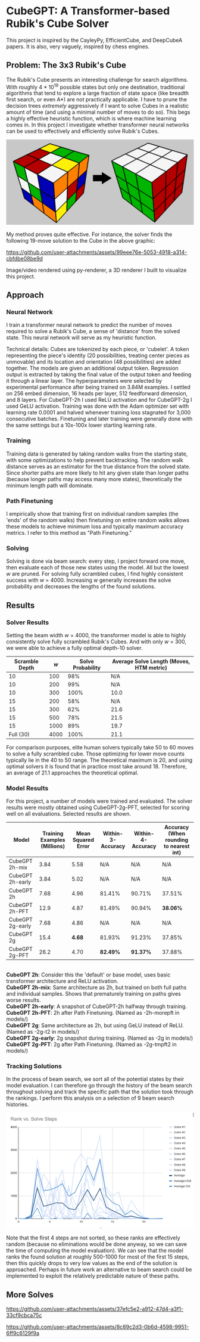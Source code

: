 # CubeGPT: A Transformer-based Rubik's Cube Solver

This project is inspired by the CayleyPy, EfficientCube, and DeepCubeA papers. It is also, very vaguely, inspired by chess engines.

## Problem: The 3x3 Rubik's Cube
The Rubik's Cube presents an interesting challenge for search algorithms. With roughly 4 * 10<sup>19</sup> possible states but only one destination, traditional algorithms that tend to explore a large fraction of state space (like breadth first search, or even A*) are not practically applicable. I have to prune the decision trees *extremely* aggressively if I want to solve Cubes in a realistic amount of time (and using a minimal number of moves to do so). This begs a highly effective heuristic function, which is where machine learning comes in. In this project I investigate whether transformer neural networks can be used to effectively and efficiently solve Rubik's Cubes.


![A scrambled Rubik's Cube with an arrow pointing to a solved Rubik's Cube](images/scrambledArrowSolved.png)

My method proves quite effective. For instance, the solver finds the following 19-move solution to the Cube in the above graphic:

https://github.com/user-attachments/assets/99eee76e-5053-4918-a314-cbfdbe08be9d


Image/video rendered using py-renderer, a 3D renderer I built to visualize this project.

## Approach

### Neural Network
I train a transformer neural network to predict the number of moves required to solve a Rubik's Cube, a sense of 'distance' from the solved state. This neural network will serve as my heuristic function. 

Technical details: Cubes are tokenized by each piece, or 'cubelet'. A token representing the piece's identity (20 possibilities, treating center pieces as unmovable) and its location and orientation (48 possibilities) are added together. The models are given an additional output token. Regression output is extracted by taking the final value of the output token and feeding it through a linear layer. The hyperparameters were selected by experimental performance after being trained on 3.84M examples. I settled on 256 embed dimension, 16 heads per layer, 512 feedforward dimension, and 8 layers. For CubeGPT-2h I used ReLU activation and for CubeGPT-2g I used GeLU activation. Training was done with the Adam optimizer set with learning rate 0.0001 and halved whenever training loss stagnated for 3,000 consecutive batches. Finetuning and later training were generally done with the same settings but a 10x-100x lower starting learning rate.

### Training
Training data is generated by taking random walks from the starting state, with some optimizations to help prevent backtracking. The random walk distance serves as an estimator for the true distance from the solved state. Since shorter paths are more likely to hit any given state than longer paths (because longer paths may access many more states), theoretically the minimum length path will dominate.

### Path Finetuning
I empirically show that training first on individual random samples (the 'ends' of the random walks) then finetuning on entire random walks allows these models to achieve minimum loss and typically maximum accuracy metrics. I refer to this method as "Path Finetuning."

### Solving

Solving is done via beam search: every step, I project forward one move, then evaluate each of those new states using the model. All but the lowest *w* are pruned. For solving fully scrambled cubes, I find highly consistent success with *w* = 4000. Increasing *w* generally increases the solve probability and decreases the lengths of the found solutions. 

## Results

### Solver Results

Setting the beam width *w* = 4000, the transformer model is able to highly consistently solve fully scrambled Rubik's Cubes. And with only *w* = 300, we were able to achieve a fully optimal depth-10 solver.

| Scramble Depth | *w* | Solve Probability | Average Solve Length (Moves, HTM metric) |
| -------------- | --- | ----------------- | ---------------------------------------- |
| 10             | 100 | 98%               | N/A                                      |
| 10             | 200 | 99%               | N/A                                      |
| 10             | 300 | 100%              | 10.0                                     |
| 15             | 200 | 58%               | N/A                                      |
| 15             | 300 | 62%               | 21.6                                     |
| 15             | 500 | 78%               | 21.5                                     |
| 15             | 1000| 89%               | 19.7                                     |
| Full (30)      | 4000| 100%              | 21.1                                     |

For comparison purposes, elite human solvers typically take 50 to 60 moves to solve a fully scrambled cube. Those optimizing for lower move counts typically lie in the 40 to 50 range. The theoretical maximum is 20, and using optimal solvers it is found that in practice most take around 18. Therefore, an average of 21.1 approaches the theoretical optimal.    

### Model Results
For this project, a number of models were trained and evaluated. The solver results were mostly obtained using CubeGPT-2g-PFT, selected for scoring well on all evaluations. Selected results are shown.


| Model             | Training Examples (Millions) | Mean Squared Error | Within-3-Accuracy | Within-4-Accuracy | Accuracy (When rounding to nearest int) |
| ---               | ---                          | ---                | ---               | ---               | ---                                     |
|CubeGPT 2h-mix     | 3.84                         | 5.58               | N/A               | N/A               | N/A                                     |
|CubeGPT 2h-early   | 3.84                         | 5.02               | N/A               | N/A               | N/A                                     |
|CubeGPT 2h         | 7.68                         | 4.96               | 81.41%            | 90.71%            | 37.51%                                  |
|CubeGPT 2h-PFT     | 12.9                         | 4.87               | 81.49%            | 90.94%            |**38.06%**                               |
|CubeGPT 2g-early   | 7.68                         | 4.86               | N/A               | N/A               | N/A                                     |
|CubeGPT 2g         | 15.4                         |**4.68**            |  81.93%           | 91.23%            | 37.85%                                  |
|CubeGPT 2g-PFT     | 26.2                         |  4.70              |**82.49%**         | **91.37%**        | 37.88%                                  |

<br> **CubeGPT 2h**: Consider this the 'default' or base model, uses basic transformer architecture and ReLU activation. 
<br> **CubeGPT 2h-mix**: Same architecture as 2h, but trained on both full paths and individual samples. Shows that prematurely training on paths gives worse results. 
<br> **CubeGPT 2h-early**: A snapshot of CubeGPT-2h halfway through training.
<br> **CubeGPT 2h-PFT**: 2h after Path Finetuning. (Named as -2h-morepft in models/)
<br> **CubeGPT 2g**: Same architecture as 2h, but using GeLU instead of ReLU. (Named as -2g-t2 in models/)
<br> **CubeGPT 2g-early**: 2g snapshot during training. (Named as -2g in models/)
<br> **CubeGPT 2g-PFT**: 2g after Path Finetuning. (Named as -2g-tmpft2 in models/)

### Tracking Solutions

In the process of beam search, we sort all of the potential states by their model evaluation. I can therefore go through the history of the beam search throughout solving and track the specific path that the solution took through the rankings. I perform this analysis on a selection of 9 beam search histories.  

![](images/rank_vs_steps.png)


Note that the first 4 steps are not sorted, so these ranks are effectively random (because no eliminations would be done anyway, so we can save the time of computing the model evaluation). We can see that the model ranks the found solution at roughly 500-1000 for most of the first 15 steps, then this quickly drops to very low values as the end of the solution is approached. Perhaps in future work an alternative to beam search could be implemented to exploit the relatively predictable nature of these paths. 
## More Solves


https://github.com/user-attachments/assets/37efc5e2-a912-47d4-a3f1-33cf9cbca75c



https://github.com/user-attachments/assets/8c89c2d3-0b6d-4598-9951-6ff9c6129f9a


